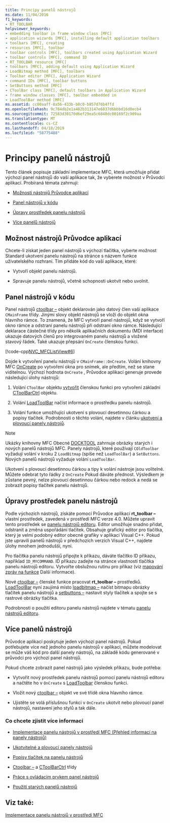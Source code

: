 ```yaml
---
title: Principy panelů nástrojů
ms.date: 11/04/2016
f1_keywords:
- RT_TOOLBAR
helpviewer_keywords:
- embedding toolbar in frame window class [MFC]
- application wizards [MFC], installing default application toolbars
- toolbars [MFC], creating
- resources [MFC], toolbar
- toolbar controls [MFC], toolbars created using Application Wizard
- toolbar controls [MFC], command ID
- RT_TOOLBAR resource [MFC]
- toolbars [MFC], adding default using Application Wizard
- LoadBitmap method [MFC], toolbars
- Toolbar editor [MFC], Application Wizard
- command IDs [MFC], toolbar buttons
- SetButtons method [MFC]
- CToolBar class [MFC], default toolbars in Application Wizard
- frame window classes [MFC], toolbar embedded in
- LoadToolBar method [MFC]
ms.assetid: cc00aaff-8a56-433b-b0c0-b857d76b4ffd
ms.openlocfilehash: 9c784db2e1a482b313147e6837d6bbbd16d0ecb4
ms.sourcegitcommit: 72583d30170d6ef29ea5c6848dc00169f2c909aa
ms.translationtype: MT
ms.contentlocale: cs-CZ
ms.lasthandoff: 04/18/2019
ms.locfileid: "58775488"
---
```

# <a name="toolbar-fundamentals"></a>Principy panelů nástrojů

Tento článek popisuje základní implementace MFC, která umožňuje přidat výchozí panel nástrojů do vaší aplikace tak, že vyberete možnost v Průvodci aplikací. Probíraná témata zahrnují:

- [Možnosti nástrojů Průvodce aplikací](#_core_the_appwizard_toolbar_option)

- [Panel nástrojů v kódu](#_core_the_toolbar_in_code)

- [Úpravy prostředek panelu nástrojů](#_core_editing_the_toolbar_resource)

- [Více panelů nástrojů](#_core_multiple_toolbars)

##  <a name="_core_the_appwizard_toolbar_option"></a> Možnost nástrojů Průvodce aplikací

Chcete-li získat jeden panel nástrojů s výchozí tlačítka, vyberte možnost Standard ukotvení panelu nástrojů na stránce s názvem funkce uživatelského rozhraní. Tím přidáte kód do vaší aplikace, které:

- Vytvoří objekt panelu nástrojů.

- Spravuje panelu nástrojů, včetně schopnosti ukotvit nebo uvolnit.

##  <a name="_core_the_toolbar_in_code"></a> Panel nástrojů v kódu

Panel nástrojů [ctoolbar –](../mfc/reference/ctoolbar-class.md) objekt deklarován jako datový člen vaší aplikace `CMainFrame` třídy. Jinými slovy objekt nástrojů se vloží do objekt okna hlavního rámce. To znamená, že MFC vytvoří panel nástrojů, když se vytvoří okno rámce a odstraní panelu nástrojů při odstraní okno rámce. Následující deklarace částečné třídy pro několik aplikačních dokumentu (MDI interface) ukazuje datových členů pro integrovaném panelu nástrojů a vložené stavový řádek. Také ukazuje přepsání `OnCreate` členskou funkci.

[!code-cpp[NVC_MFCListView#6](../atl/reference/codesnippet/cpp/toolbar-fundamentals_1.h)]

Dojde k vytvoření panelu nástrojů v `CMainFrame::OnCreate`. Volání knihovny MFC [OnCreate](../mfc/reference/cwnd-class.md#oncreate) po vytvoření okna pro snímek, ale předtím, než se stane viditelnou. Výchozí hodnota `OnCreate` , Průvodce aplikací generuje provede následující úlohy nástrojů:

1. Volání `CToolBar` objektu [vytvořit](../mfc/reference/ctoolbar-class.md#create) členskou funkci pro vytvoření základní [CToolBarCtrl](../mfc/reference/ctoolbarctrl-class.md) objektu.

1. Volání [LoadToolBar](../mfc/reference/ctoolbar-class.md#loadtoolbar) načíst informace o prostředku panelu nástrojů.

1. Volání funkce umožňující ukotvení s plovoucí desetinnou čárkou a popisy tlačítek. Podrobnosti o těchto volání, najdete v článku [ukotvení a plovoucí panely nástrojů](../mfc/docking-and-floating-toolbars.md).

> [!NOTE]
>  Ukázky knihovny MFC Obecné [DOCKTOOL](../overview/visual-cpp-samples.md) zahrnuje obrázky starých i nových panelů nástrojů MFC. Panely nástrojů, které používají `COldToolbar` vyžadují volání v kroku 2 `LoadBitmap` (spíše než `LoadToolBar`) a `SetButtons`. Nových panelů nástrojů vyžaduje volání `LoadToolBar`.

Ukotvení s plovoucí desetinnou čárkou a tipy k volání nástroje jsou volitelné. Můžete odebrat tyto řádky z `OnCreate` Pokud dáváte přednost. Výsledkem je zůstane pevný, nelze plovoucí desetinnou čárkou nebo redock a nedá se zobrazit popisy tlačítek panelu nástrojů.

##  <a name="_core_editing_the_toolbar_resource"></a> Úpravy prostředek panelu nástrojů

Podle výchozích nástrojů, získáte pomocí Průvodce aplikací **rt_toolbar –** vlastní prostředek, zavedená v prostředí MFC verze 4.0. Můžete upravit tento prostředek se [panelu nástrojů editoru](../windows/toolbar-editor.md). Editor umožňuje snadno přidat, odstranit a změna uspořádání tlačítek. Obsahuje grafický editor pro tlačítka, který je velmi podobný editor obecné grafiky v aplikaci Visual C++. Pokud jste upravili panelů nástrojů v předchozích verzích Visual C++, najdete úlohy mnohem jednodušší, nyní.

Pro tlačítka panelu nástrojů připojte k příkazu, dáváte tlačítko ID příkazu, například `ID_MYCOMMAND`. ID příkazu zadejte na stránce vlastností tlačítka panelu nástrojů editoru. Vytvořte obslužnou rutinu pro příkaz (viz [mapování zpráv na funkce](../mfc/reference/mapping-messages-to-functions.md) Další informace).

Nové [ctoolbar –](../mfc/reference/ctoolbar-class.md) členské funkce pracovat **rt_toolbar –** prostředků. [LoadToolBar](../mfc/reference/ctoolbar-class.md#loadtoolbar) nyní zaujímá místo [loadbitmap –](../mfc/reference/ctoolbar-class.md#loadbitmap) načíst bitmapu obrázky tlačítek panelu nástrojů a [setbuttons –](../mfc/reference/ctoolbar-class.md#setbuttons) nastavit styly tlačítek a spojte se s rastrové obrázky tlačítka.

Podrobnosti o použití editoru panelu nástrojů najdete v tématu [panelu nástrojů editoru](../windows/toolbar-editor.md).

##  <a name="_core_multiple_toolbars"></a> Více panelů nástrojů

Průvodce aplikací poskytuje jeden výchozí panel nástrojů. Pokud potřebujete více než jednoho panelu nástrojů v aplikaci, můžete modelovat se může váš kód pro další panely nástrojů, na základě kódu generované v průvodci pro výchozí panel nástrojů.

Pokud chcete zobrazit panel nástrojů jako výsledek příkazu, bude potřeba:

- Vytvořit nový prostředek panelu nástrojů pomocí panelu nástrojů editoru a načtěte ho v `OnCreate` s [LoadToolbar](../mfc/reference/ctoolbar-class.md#loadtoolbar) členskou funkci.

- Vložit nový [ctoolbar –](../mfc/reference/ctoolbar-class.md) objekt ve své třídě okna hlavního rámce.

- Ujistěte se volá příslušnou funkci v `OnCreate` ukotvit nebo plovoucí panel nástrojů, nastavení jeho stylů a tak dále.

### <a name="what-do-you-want-to-know-more-about"></a>Co chcete zjistit více informací

- [Implementace panelu nástrojů v prostředí MFC (Přehled informací na panely nástrojů)](../mfc/mfc-toolbar-implementation.md)

- [Ukotvitelné a plovoucí panely nástrojů](../mfc/docking-and-floating-toolbars.md)

- [Popisy tlačítek na panelu nástrojů](../mfc/toolbar-tool-tips.md)

- [Ctoolbar –](../mfc/reference/ctoolbar-class.md) a [CToolBarCtrl](../mfc/reference/ctoolbarctrl-class.md) třídy

- [Práce s ovládacím prvkem panel nástrojů](../mfc/working-with-the-toolbar-control.md)

- [Použití starých panelů nástrojů](../mfc/using-your-old-toolbars.md)

## <a name="see-also"></a>Viz také:

[Implementace panelu nástrojů v prostředí MFC](../mfc/mfc-toolbar-implementation.md)
